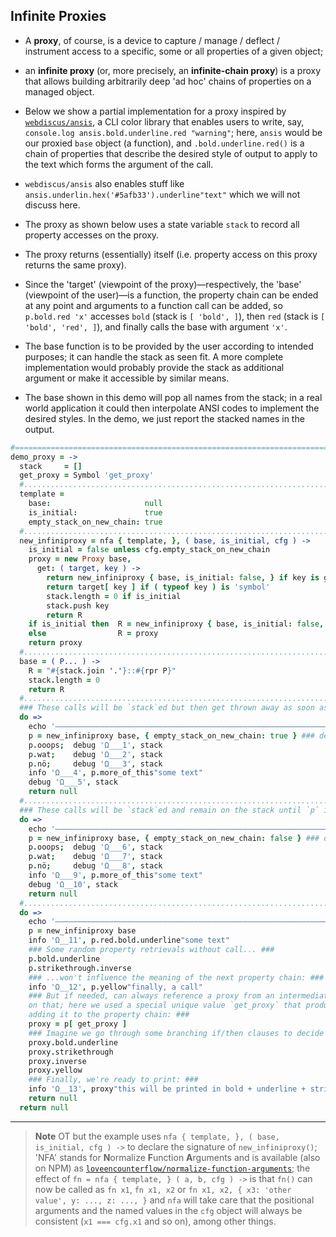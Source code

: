 <!-- coffeescript-infinite-proxies.md -->

## Infinite Proxies

* A **proxy**, of course, is a device to capture / manage / deflect / instrument access to a specific, some
  or all properties of a given object;

* an **infinite proxy** (or, more precisely, an **infinite-chain proxy**) is a proxy that allows building
  arbitrarily deep 'ad hoc' chains of properties on a managed object.

* Below we show a partial implementation for a proxy inspired by
  [`webdiscus/ansis`](https://github.com/webdiscus/ansis), a CLI color library that enables users to write,
  say, `console.log ansis.bold.underline.red "warning"`; here, `ansis` would be our proxied `base` object (a
  function), and `.bold.underline.red()` is a chain of properties that describe the desired style of output
  to apply to the text which forms the argument of the call.

* `webdiscus/ansis` also enables stuff like `ansis.underlin.hex('#5afb33').underline"text"` which we will
  not discuss here.

* The proxy as shown below uses a state variable `stack` to record all property accesses on the proxy.

* The proxy returns (essentially) itself (i.e. property access on this proxy returns the same proxy).

* Since the 'target' (viewpoint of the proxy)—respectively, the 'base' (viewpoint of the user)—is a
  function, the property chain can be ended at any point and arguments to a function call can be added, so
  `p.bold.red 'x'` accesses `bold` (stack is `[ 'bold', ]`), then `red` (stack is `[ 'bold', 'red', ]`), and
  finally calls the base with argument `'x'`.

* The base function is to be provided by the user according to intended purposes; it can handle the stack
  as seen fit. A more complete implementation would probably provide the stack as additional argument or
  make it accessible by similar means.

* The base shown in this demo will pop all names from the stack; in a real world application it could then
  interpolate ANSI codes to implement the desired styles. In the demo, we just report the stacked names in
  the output.

```coffee
#===========================================================================================================
demo_proxy = ->
  stack     = []
  get_proxy = Symbol 'get_proxy'
  #.........................................................................................................
  template =
    base:                     null
    is_initial:               true
    empty_stack_on_new_chain: true
  #.........................................................................................................
  new_infiniproxy = nfa { template, }, ( base, is_initial, cfg ) ->
    is_initial = false unless cfg.empty_stack_on_new_chain
    proxy = new Proxy base,
      get: ( target, key ) ->
        return new_infiniproxy { base, is_initial: false, } if key is get_proxy
        return target[ key ] if ( typeof key ) is 'symbol'
        stack.length = 0 if is_initial
        stack.push key
        return R
    if is_initial then  R = new_infiniproxy { base, is_initial: false, }
    else                R = proxy
    return proxy
  #.........................................................................................................
  base = ( P... ) ->
    R = "#{stack.join '.'}::#{rpr P}"
    stack.length = 0
    return R
  #.........................................................................................................
  ### These calls will be `stack`ed but then get thrown away as soon as any property of `p` is used: ###
  do =>
    echo '——————————————————————————————————————————————————————————————————————————————'
    p = new_infiniproxy base, { empty_stack_on_new_chain: true } ### default ###
    p.ooops;  debug 'Ω___1', stack
    p.wat;    debug 'Ω___2', stack
    p.nö;     debug 'Ω___3', stack
    info 'Ω___4', p.more_of_this"some text"
    debug 'Ω___5', stack
    return null
  #.........................................................................................................
  ### These calls will be `stack`ed and remain on the stack until `p` is called: ###
  do =>
    echo '——————————————————————————————————————————————————————————————————————————————'
    p = new_infiniproxy base, { empty_stack_on_new_chain: false } ### opt-in ###
    p.ooops;  debug 'Ω___6', stack
    p.wat;    debug 'Ω___7', stack
    p.nö;     debug 'Ω___8', stack
    info 'Ω___9', p.more_of_this"some text"
    debug 'Ω__10', stack
    return null
  #.........................................................................................................
  do =>
    echo '——————————————————————————————————————————————————————————————————————————————'
    p = new_infiniproxy base
    info 'Ω__11', p.red.bold.underline"some text"
    ### Some random property retrievals without call... ###
    p.bold.underline
    p.strikethrough.inverse
    ### ...won't influence the meaning of the next property chain: ###
    info 'Ω__12', p.yellow"finally, a call"
    ### But if needed, can always reference a proxy from an intermediate result and build a property chain
    on that; here we used a special unique value `get_proxy` that produces an intermediate result *without*
    adding it to the property chain: ###
    proxy = p[ get_proxy ]
    ### Imagine we go through some branching if/then clauses to decide whether to add some styles: ###
    proxy.bold.underline
    proxy.strikethrough
    proxy.inverse
    proxy.yellow
    ### Finally, we're ready to print: ###
    info 'Ω__13', proxy"this will be printed in bold + underline + strikethrough + inverse + yellow"
    return null
  return null
```

---------------------------------


> **Note** OT but the example uses `nfa { template, }, ( base, is_initial, cfg ) ->` to declare the
> signature of `new_infiniproxy()`; 'NFA' stands for **N**ormalize **F**unction **A**rguments and is
> available (also on NPM) as
> [`loveencounterflow/normalize-function-arguments`](https://github.com/loveencounterflow/normalize-function-arguments);
> the effect of `fn = nfa { template, } ( a, b, cfg ) ->` is that `fn()` can now be called as `fn x1`, `fn
> x1, x2` or `fn x1, x2, { x3: 'other value', y: ..., z: ..., }` and `nfa` will take care that the
> positional arguments and the named values in the `cfg` object will always be consistent (`x1 === cfg.x1`
> and so on), among other things.



